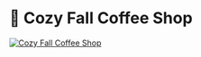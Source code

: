 # :fallen_leaf: Cozy Fall Coffee Shop

[![Cozy Fall Coffee Shop](https://img.youtube.com/vi/VMAPTo7RVCo/0.jpg)](https://youtu.be/VMAPTo7RVCo)
